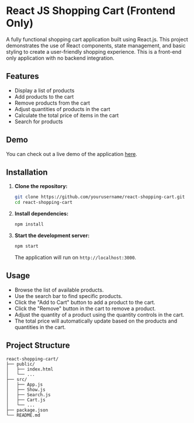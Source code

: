 # React JS Shopping Cart (Frontend Only)

A fully functional shopping cart application built using React.js. This project demonstrates the use of React components, state management, and basic styling to create a user-friendly shopping experience. This is a front-end only application with no backend integration.

## Features

- Display a list of products
- Add products to the cart
- Remove products from the cart
- Adjust quantities of products in the cart
- Calculate the total price of items in the cart
- Search for products

## Demo

You can check out a live demo of the application [here](#).

## Installation

1. **Clone the repository:**

    ```bash
    git clone https://github.com/yourusername/react-shopping-cart.git
    cd react-shopping-cart
    ```

2. **Install dependencies:**

    ```bash
    npm install
    ```

3. **Start the development server:**

    ```bash
    npm start
    ```

    The application will run on `http://localhost:3000`.

## Usage

- Browse the list of available products.
- Use the search bar to find specific products.
- Click the "Add to Cart" button to add a product to the cart.
- Click the "Remove" button in the cart to remove a product.
- Adjust the quantity of a product using the quantity controls in the cart.
- The total price will automatically update based on the products and quantities in the cart.

## Project Structure

```plaintext
react-shopping-cart/
├── public/
│   ├── index.html
│   └── ...
├── src/
│   ├── App.js
│   ├── Show.js
│   ├── Search.js
│   ├── Cart.js
│   └── ...
├── package.json
└── README.md

